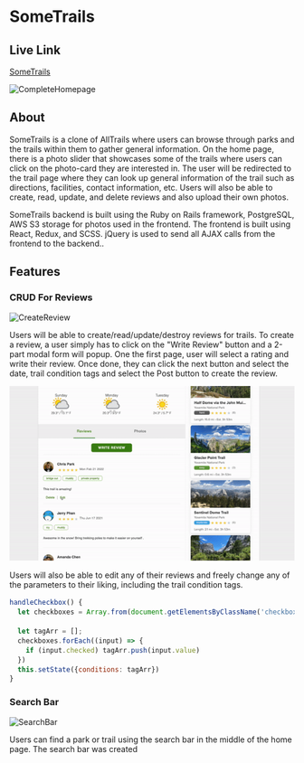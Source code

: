 # SomeTrails

## Live Link

[SomeTrails](https://some-trails.herokuapp.com/#/ "SomeTrails Home Page")

![CompleteHomepage](https://i.imgur.com/2SmAxI2.png)


## About

SomeTrails is a clone of AllTrails where users can browse through parks and the trails within them to gather general information. On the home page, there is a photo slider that showcases some of the trails where users can click on the photo-card they are interested in. The user will be redirected to the trail page where they can look up general information of the trail such as directions, facilities, contact information, etc. Users will also be able to create, read, update, and delete reviews and also upload their own photos.

SomeTrails backend is built using the Ruby on Rails framework, PostgreSQL, AWS S3 storage for photos used in the frontend. The frontend is built using React, Redux, and SCSS. jQuery is used to send all AJAX calls from the frontend to the backend..

## Features
### CRUD For Reviews

![CreateReview](app/assets/images/create_review.gif)

Users will be able to create/read/update/destroy reviews for trails. To create a review, a user simply has to click on the "Write Review" button and a 2-part modal form will popup. One the first page, user will select a rating and write their review. Once done, they can click the next button and select the date, trail condition tags and select the Post button to create the review.


![UpdateDestroyReview](app/assets/images/update_destroy_review1.gif)

Users will also be able to edit any of their reviews and freely change any of the parameters to their liking, including the trail condition tags.

```javascript
handleCheckbox() {
  let checkboxes = Array.from(document.getElementsByClassName('checkbox-input'))

  let tagArr = [];
  checkboxes.forEach((input) => {
    if (input.checked) tagArr.push(input.value)
  })
  this.setState({conditions: tagArr})
}
```

### Search Bar

![SearchBar](app/assets/images/search_bar.gif)

Users can find a park or trail using the search bar in the middle of the home page. The search bar was created 